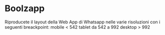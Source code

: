 Boolzapp
===
Riproducete il layout della Web App di Whatsapp nelle varie risoluzioni con i seguenti breackpoint:
mobile < 542
tablet da 542 a 992
desktop > 992
